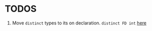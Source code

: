# TODOS

1. Move `distinct` types to its on declaration. `distinct FD int` [here](https://github.com/MarcosAndradeV/chs-lang/blob/5019fd6f9616219a41118fa0781fa5374a8a7a05/chs_ast/src/parser.rs#L486)
